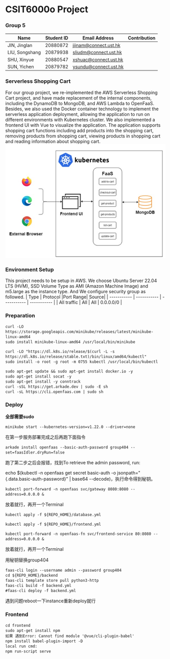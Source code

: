 # CSIT6000o Project
### Group 5
| Name    | Student ID |Email Address| Contribution|
| ----------- | ----------- | ----------- | ----------- |
| JIN, Jinglan      | 20880872       | jjinam@connect.ust.hk       |       |
| LIU, Songshang   |20879938        |sliudm@connect.ust.hk       |       |
| SHU, Xinyue      | 20880547       | xshuac@connect.ust.hk       |       |
|SUN, Yichen  |20879782        |ysundu@connect.ust.hk       |       |
### Serverless Shopping Cart
For our group project, we re-implemented the AWS Serverless Shopping Cart project, and have made replacement of the internal components, including the DynamoDB to MongoDB, and AWS Lambda to OpenFaaS. Besides, we also used the Docker container technology to implement the serverless application deployment, allowing the application to run on different environments with Kubernetes cluster. We also implemented a frontend UI with Vue to visualize the application. The application supports shopping cart functions including add products into the shopping cart, removing products from shopping cart, viewing products in shopping cart and reading information about shopping cart. 
![overview](/overview.jpg)
### Environment Setup
This project needs to be setup in AWS. We choose Ubuntu Server 22.04 LTS (HVM), SSD Volume Type as AMI (Amazon Machine Image) and m5.large as the instance type. And We configure security group as followed.
| Type			    | Protocol |Port Range| Source|
| ----------- | ----------- | ----------- | ----------- |
| All traffic				     | All       | All     |     0.0.0.0/0  |
### Preparation

```
curl -LO https://storage.googleapis.com/minikube/releases/latest/minikube-linux-amd64
sudo install minikube-linux-amd64 /usr/local/bin/minikube
```

```
curl -LO "https://dl.k8s.io/release/$(curl -L -s https://dl.k8s.io/release/stable.txt)/bin/linux/amd64/kubectl"
sudo install -o root -g root -m 0755 kubectl /usr/local/bin/kubectl
```

```
sudo apt-get update && sudo apt-get install docker.io -y
sudo apt-get install socat -y
sudo apt-get install -y conntrack
curl -sSL https://get.arkade.dev | sudo -E sh
curl -sL https://cli.openfaas.com | sudo sh
```

### Deploy

**全部需要sudo** 

```
minikube start --kubernetes-version=v1.22.0 --driver=none
```

在第一步服务部署完成之后再跑下面指令

```
arkade install openfaas --basic-auth-password group404 --set=faasIdler.dryRun=false
```

跑了第二步之后会报错，找到To retrieve the admin password, run:

echo $(kubectl -n openfaas get secret basic-auth -o jsonpath="{.data.basic-auth-password}" | base64 --decode)，执行命令得到秘钥。

```
kubectl port-forward -n openfaas svc/gateway 8080:8080 --address=0.0.0.0 &
```

放着就行，再开一个Terminal

```
kubectl apply -f ${REPO_HOME}/database.yml
```

```
kubectl apply -f ${REPO_HOME}/frontend.yml
```

```
kubectl port-forward -n openfaas-fn svc/frontend-service 80:8080 --address=0.0.0.0 &
```

放着就行，再开一个Terminal

用秘钥替换group404

```
faas-cli login --username admin --password group404
cd ${REPO_HOME}/backend
faas-cli template store pull python3-http
faas-cli build -f backend.yml
#faas-cli deploy -f backend.yml
```

遇到问题reboot一下instance重新deploy就行

### Frontend
```
cd frontend
sudo apt-get install npm
如果 遇到Error: Cannot find module '@vue/cli-plugin-babel'
npm install babel-plugin-import -D
local run cmd:
npm run-script serve
```
